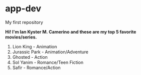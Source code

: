 # app-dev
My first repository

**Hi! I'm Ian Kyster M. Camerino and these are my top 5 favorite movies/series.**

1. Lion King - Animation
2. Jurassic Park - Animation/Adventure
3. Ghosted - Action
4. Sol Yanim - Romance/Teen Fiction
5. Safir - Romance/Action
